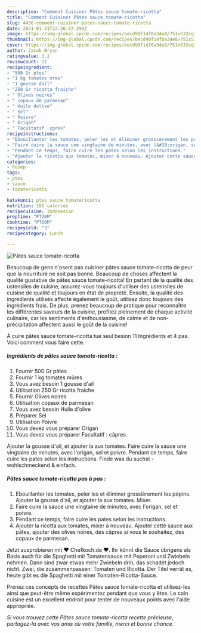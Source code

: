 ```yaml
---
description: "Comment Cuisiner Pâtes sauce tomate-ricotta"
title: "Comment Cuisiner Pâtes sauce tomate-ricotta"
slug: 4436-comment-cuisiner-pates-sauce-tomate-ricotta
date: 2021-01-31T22:26:57.294Z
image: https://img-global.cpcdn.com/recipes/becd90f14f0a34e8/751x532cq70/pates-sauce-tomate-ricotta-photo-principale-de-la-recette.jpg
thumbnail: https://img-global.cpcdn.com/recipes/becd90f14f0a34e8/751x532cq70/pates-sauce-tomate-ricotta-photo-principale-de-la-recette.jpg
cover: https://img-global.cpcdn.com/recipes/becd90f14f0a34e8/751x532cq70/pates-sauce-tomate-ricotta-photo-principale-de-la-recette.jpg
author: Jacob Bryan
ratingvalue: 3.2
reviewcount: 11
recipeingredient:
- "500 Gr ptes"
- "1 kg tomates mres"
- "1 gousse dail"
- "250 Gr ricotta fraiche"
- " Olives noires"
- " copaux de parmesan"
- " Huile dolive"
- " Sel"
- " Poivre"
- " Origan"
- " Facultatif  cpres"
recipeinstructions:
- "Ebouillanter les tomates, peler les et éliminer grossièrement les pépins. Ajouter la gousse d&#39;ail, et ajouter la aux tomates. Mixer."
- "Faire cuire la sauce une vingtaine de minutes, avec l&#39;origan, sel et poivre."
- "Pendant ce temps, faire cuire les pates selon les instructions."
- "Ajouter la ricotta aux tomates, mixer à nouveau. Ajouter cette sauce aux pâtes, ajouter des olives noires, des câpres si vous le souhaitez, des copaux de parmesan."
categories:
- Resep
tags:
- ptes
- sauce
- tomatericotta

katakunci: ptes sauce tomatericotta 
nutrition: 101 calories
recipecuisine: Indonesian
preptime: "PT26M"
cooktime: "PT60M"
recipeyield: "3"
recipecategory: Lunch

---
```



![Pâtes sauce tomate-ricotta](https://img-global.cpcdn.com/recipes/becd90f14f0a34e8/751x532cq70/pates-sauce-tomate-ricotta-photo-principale-de-la-recette.jpg)

Beaucoup de gens n'osent pas cuisiner pâtes sauce tomate-ricotta de peur que la nourriture ne soit pas bonne. Beaucoup de choses affectent la qualité gustative de pâtes sauce tomate-ricotta! En partant de la qualité des ustensiles de cuisine, assurez-vous toujours d'utiliser des ustensiles de cuisine de qualité et toujours en état de propreté. Ensuite, la qualité des ingrédients utilisés affecte également le goût, utilisez donc toujours des ingrédients frais. De plus, prenez beaucoup de pratique pour reconnaître les différentes saveurs de la cuisine, profitez pleinement de chaque activité culinaire, car les sentiments d'enthousiasme, de calme et de non-précipitation affectent aussi le goût de la cuisine!

<!--inarticleads1-->

À cuire pâtes sauce tomate-ricotta tue seul besion 11 Ingrédients et 4 pas. Voici comment vous faire cette.

##### Ingrédients de pâtes sauce tomate-ricotta :

1. Fournir 500 Gr pâtes
1. Fournir 1 kg tomates mûres
1. Vous avez besoin 1 gousse d&#39;ail
1. Utilisation 250 Gr ricotta fraiche
1. Fournir  Olives noires
1. Utilisation  copaux de parmesan
1. Vous avez besoin  Huile d&#39;olive
1. Préparer  Sel
1. Utilisation  Poivre
1. Vous devez vous préparer  Origan
1. Vous devez vous préparer  Facultatif : câpres


Ajouter la gousse d&#39;ail, et ajouter la aux tomates. Faire cuire la sauce une vingtaine de minutes, avec l&#39;origan, sel et poivre. Pendant ce temps, faire cuire les pates selon les instructions. Finde was du suchst - wohlschmeckend &amp; einfach. 

<!--inarticleads2-->

##### Pâtes sauce tomate-ricotta pas à pas :

1. Ebouillanter les tomates, peler les et éliminer grossièrement les pépins. Ajouter la gousse d&#39;ail, et ajouter la aux tomates. Mixer.
1. Faire cuire la sauce une vingtaine de minutes, avec l&#39;origan, sel et poivre.
1. Pendant ce temps, faire cuire les pates selon les instructions.
1. Ajouter la ricotta aux tomates, mixer à nouveau. Ajouter cette sauce aux pâtes, ajouter des olives noires, des câpres si vous le souhaitez, des copaux de parmesan.


Jetzt ausprobieren mit ♥ Chefkoch.de ♥. Ihr könnt die Sauce übrigens als Basis auch für die Spaghetti mit Tomatensauce mit Peperoni und Zwiebeln nehmen. Dann sind zwar etwas mehr Zwiebeln drin, das schadet jedoch nicht. Zwei, die zusammenpassen: Tomaten und Ricotta. Der Titel verrät es, heute gibt es die Spaghetti mit einer Tomaten-Ricotta-Sauce. 

<!--inarticleads1-->

<p>
Prenez ces concepts de recettes Pâtes sauce tomate-ricotta et utilisez-les ainsi que peut-être même expérimentez pendant que vous y êtes. Le coin cuisine est un excellent endroit pour tenter de nouveaux points avec l'aide appropriée.
</p>

<p>
<i>Si vous trouvez cette Pâtes sauce tomate-ricotta recette précieuse, partagez-la avec vos amis ou votre famille, merci et bonne chance.</i>
</p>
